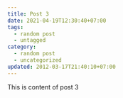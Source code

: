 ```yaml
---
title: Post 3
date: 2021-04-19T12:30:40+07:00
tags:
  - random post
  - untagged
category:
  - random post
  - uncategorized
updated: 2012-03-17T21:40:10+07:00
---
```

This is content of post 3